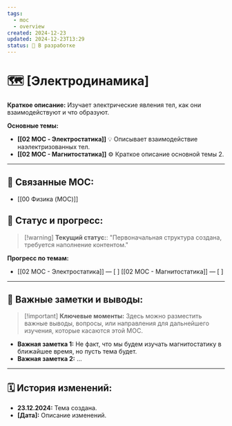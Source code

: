 ```yaml
---
tags:
  - moc
  - overview
created: 2024-12-23
updated: 2024-12-23T13:29
status: 🚧 В разработке
---
```


# 🗺️ **[Электродинамика]**

**Краткое описание:**  Изучает электрические явления тел, как они взаимодействуют и что образуют.

**Основные темы:**

- **[[02 MOC - Электростатика]]** 💡  Описывает взаимодействие наэлектризованных тел.
- **[[02 МОС - Магнитостатика]]** ⚙️  Краткое описание основной темы 2.

---

## 🔗 **Связанные MOC:**

- [[00 Физика (MOC)]]

## 🚦 **Статус и прогресс:**

> [!warning] **Текущий статус:**: "Первоначальная структура создана, требуется наполнение контентом."

**Прогресс по темам:**

- [[02 МОС - Электростатика]] — [ ]
[[02 МОС - Магнитостатика]] — [ ]

---

## 📌 **Важные заметки и выводы:**

> [!important] **Ключевые моменты:** Здесь можно разместить важные выводы, вопросы, или направления для дальнейшего изучения, которые касаются этой MOC.

- **Важная заметка 1:** Не факт, что мы будем изучать магнитостатику в ближайшее время, но пусть тема будет.
- **Важная заметка 2:** ...

---

## 🗓️ **История изменений:**

- **23.12.2024:**  Тема создана.
- **[Дата]:**  Описание изменений.